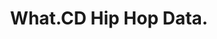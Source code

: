 ---
title: What.CD Hip Hop Data.
description: I scraped and analyzed metadata from 75,000 Hip Hop albums on What.CD.
keywords: gazelle, music, analysis
season: Autumn 2016
type: data
external_url: https://github.com/nolanbconaway/hip.hop.data
layout: external
---